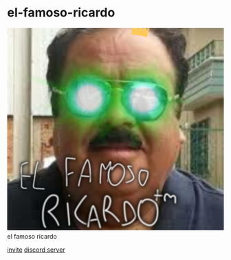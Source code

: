 # el-famoso-ricardo
![Image](/img/tm.png "famoso ricardo")
el famoso ricardo

[invite](https://discordapp.com/oauth2/authorize?client_id=476139360870334464&permissions=8&scope=bot)
[discord server](https://discordapp.com/invite/NGV4RNS)
